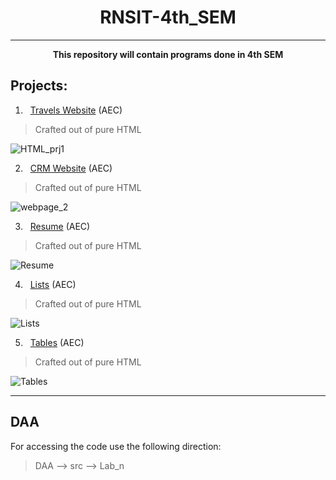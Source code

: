 <h1 align="center">RNSIT-4th_SEM</h1>

---
<p align="center"><b>This repository will contain programs done in 4th SEM</b></p>

## Projects:
1. &nbsp; <a href="https://github.com/AashishNandakumar/RNSIT-4th_SEM/blob/main/AEC/13_06_2023/webpage1.html">Travels Website</a> (AEC)
> Crafted out of pure HTML

![HTML_prj1](https://github.com/AashishNandakumar/RNSIT-4th_SEM/assets/98106129/73894341-072b-4f6d-907e-28443ce67237)

2. &nbsp; <a href="https://github.com/AashishNandakumar/RNSIT-4th_SEM/blob/main/AEC/13_06_2023/webpage2.html">CRM Website</a> (AEC)
> Crafted out of pure HTML

![webpage_2](https://github.com/AashishNandakumar/RNSIT-4th_SEM/assets/98106129/ac573b2f-357d-470f-a9aa-fc06c291def3)

3. &nbsp; <a href="https://github.com/AashishNandakumar/RNSIT-4th_SEM/blob/main/AEC/19_06_2023/Resume.html">Resume</a> (AEC)
> Crafted out of pure HTML

![Resume](https://github.com/AashishNandakumar/RNSIT-4th_SEM/assets/98106129/107972f8-8cc9-4007-afee-aa9feb757045)

4. &nbsp; <a href="https://github.com/AashishNandakumar/RNSIT-4th_SEM/blob/main/AEC/19_06_2023/List.html">Lists<a/> (AEC)
> Crafted out of pure HTML
  
![Lists](https://github.com/AashishNandakumar/RNSIT-4th_SEM/assets/98106129/ecb15e76-49b7-473e-9671-fa873bc4cab4)

5. &nbsp; <a href="https://github.com/AashishNandakumar/RNSIT-4th_SEM/blob/main/AEC/19_06_2023/Table.html">Tables<a/> (AEC)
> Crafted out of pure HTML
  
![Tables](https://github.com/AashishNandakumar/RNSIT-4th_SEM/assets/98106129/e5bca8df-42e8-4f17-aa26-4597f9797fb8)


---

## DAA
For accessing the code use the following direction:
> DAA --> src --> Lab_n
